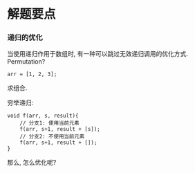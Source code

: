 # 解题要点

### 递归的优化

当使用递归作用于数组时, 有一种可以跳过无效递归调用的优化方式. Permutation?

	arr = [1, 2, 3];

求组合.

穷举递归:

	void f(arr, s, result){
		// 分支1: 使用当前元素
		f(arr, s+1, result + [s]);
		// 分支2: 不使用当前元素
		f(arr, s+1, result + []);
	}

那么, 怎么优化呢?



